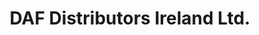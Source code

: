 ---
title: "DAF Distributors Ireland Ltd."
url: /baldonnell-business-park/daf-distributors-ireland-ltd/
shop: Allgemein
---